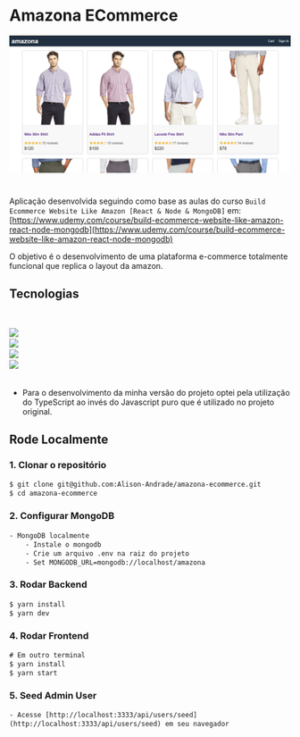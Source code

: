 # Amazona ECommerce

![amazona](template/images/amazona.png)

#

Aplicação desenvolvida seguindo como base as aulas do curso `Build Ecommerce Website Like Amazon [React & Node & MongoDB]` em: [https://www.udemy.com/course/build-ecommerce-website-like-amazon-react-node-mongodb](https://www.udemy.com/course/build-ecommerce-website-like-amazon-react-node-mongodb)

O objetivo é o desenvolvimento de uma plataforma e-commerce totalmente funcional que replica o layout da amazon.

## Tecnologias

<br>

![](https://img.shields.io/badge/node.js%20-%2343853D.svg?&style=for-the-badge&logo=node.js&logoColor=white) <br>
![](https://img.shields.io/badge/typescript%20-%23007ACC.svg?&style=for-the-badge&logo=typescript&logoColor=white) <br>
![](https://img.shields.io/badge/react%20-%2320232a.svg?&style=for-the-badge&logo=react&logoColor=%2361DAFB) <br>
![](https://img.shields.io/badge/redux%20-%23593d88.svg?&style=for-the-badge&logo=redux&logoColor=white) <br>
![]()

-   Para o desenvolvimento da minha versão do projeto optei pela utilização do TypeScript ao invés do Javascript puro que é utilizado no projeto original.

## Rode Localmente

### 1. Clonar o repositório

    $ git clone git@github.com:Alison-Andrade/amazona-ecommerce.git
    $ cd amazona-ecommerce

### 2. Configurar MongoDB

    - MongoDB localmente
        - Instale o mongodb
        - Crie um arquivo .env na raiz do projeto
        - Set MONGODB_URL=mongodb://localhost/amazona

### 3. Rodar Backend

    $ yarn install
    $ yarn dev

### 4. Rodar Frontend

    # Em outro terminal
    $ yarn install
    $ yarn start

### 5. Seed Admin User

    - Acesse [http://localhost:3333/api/users/seed](http://localhost:3333/api/users/seed) em seu navegador
